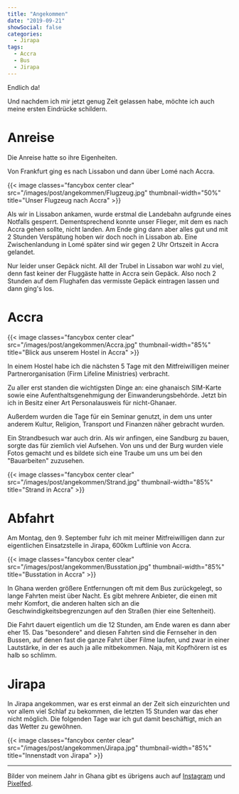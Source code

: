 ```yaml
---
title: "Angekommen"
date: "2019-09-21"
showSocial: false
categories:
  - Jirapa
tags:
  - Accra
  - Bus
  - Jirapa
---
```


Endlich da!

Und nachdem ich mir jetzt genug Zeit gelassen habe, möchte ich auch meine
ersten Eindrücke schildern.

<!--more-->

# Anreise

Die Anreise hatte so ihre Eigenheiten.

Von Frankfurt ging es nach Lissabon und dann über Lomé nach Accra.

<p></p>

{{< image classes="fancybox center clear" src="/images/post/angekommen/Flugzeug.jpg" thumbnail-width="50%" title="Unser Flugzeug nach Accra" >}}

Als wir in Lissabon ankamen, wurde erstmal die Landebahn aufgrunde eines
Notfalls gesperrt. Dementsprechend konnte unser Flieger, mit dem es nach Accra
gehen sollte, nicht landen. Am Ende ging dann aber alles gut und mit 2 Stunden
Verspätung hoben wir doch noch in Lissabon ab. Eine Zwischenlandung in Lomé
später sind wir gegen 2 Uhr Ortszeit in Accra gelandet.

Nur leider unser Gepäck nicht. All der Trubel in Lissabon war wohl zu viel,
denn fast keiner der Fluggäste hatte in Accra sein Gepäck. Also noch 2 Stunden
auf dem Flughafen das vermisste Gepäck eintragen lassen und dann ging's los.

# Accra

{{< image classes="fancybox center clear" src="/images/post/angekommen/Accra.jpg" thumbnail-width="85%" title="Blick aus unserem Hostel in Accra" >}}

In einem Hostel habe ich die nächsten 5 Tage mit den Mitfreiwilligen meiner
Partnerorganisation (Firm Lifeline Ministries) verbracht.

Zu aller erst standen die wichtigsten Dinge an: eine ghanaisch SIM-Karte sowie
eine Aufenthaltsgenehmigung der Einwanderungsbehörde. Jetzt bin ich in Besitz
einer Art Personalausweis für nicht-Ghanaer.

Außerdem wurden die Tage für ein Seminar genutzt, in dem uns unter anderem
Kultur, Religion, Transport und Finanzen näher gebracht wurden.

Ein Strandbesuch war auch drin. Als wir anfingen, eine Sandburg zu bauen,
sorgte das für ziemlich viel Aufsehen. Von uns und der Burg wurden viele
Fotos gemacht und es bildete sich eine Traube um uns um bei den "Bauarbeiten"
zuzusehen.

<p></p>

{{< image classes="fancybox center clear" src="/images/post/angekommen/Strand.jpg" thumbnail-width="85%" title="Strand in Accra" >}}

# Abfahrt

Am Montag, den 9. September fuhr ich mit meiner Mitfreiwilligen dann zur
eigentlichen Einsatzstelle in Jirapa, 600km Luftlinie von Accra.

<p></p>

{{< image classes="fancybox center clear" src="/images/post/angekommen/Busstation.jpg" thumbnail-width="85%" title="Busstation in Accra" >}}

In Ghana werden größere Entfernungen oft mit dem Bus zurückgelegt, so lange
Fahrten meist über Nacht. Es gibt mehrere Anbieter, die einen mit mehr Komfort,
die anderen halten sich an die Geschwindigkeitsbegrenzungen auf den Straßen
(hier eine Seltenheit).

Die Fahrt dauert eigentlich um die 12 Stunden, am Ende waren es dann aber eher
15. Das "besondere" and diesen Fahrten sind die Fernseher in den Bussen, auf
denen fast die ganze Fahrt über Filme laufen, und zwar in einer Lautstärke,
in der es auch ja alle mitbekommen. Naja, mit Kopfhörern ist es halb so
schlimm.

# Jirapa

In Jirapa angekommen, war es erst einmal an der Zeit sich einzurichten und vor
allem viel Schlaf zu bekommen, die letzten 15 Stunden war das eher nicht
möglich. Die folgenden Tage war ich gut damit beschäftigt, mich an das Wetter
zu gewöhnen.

<p></p>

{{< image classes="fancybox center clear" src="/images/post/angekommen/Jirapa.jpg" thumbnail-width="85%" title="Innenstadt von Jirapa" >}}

---

Bilder von meinem Jahr in Ghana gibt es übrigens auch auf [Instagram][instagram] und [Pixelfed][pixelfed].

[instagram]: https://instagram.com/janaufreisen
[pixelfed]: https://pixelfed.social/janaufreisen

